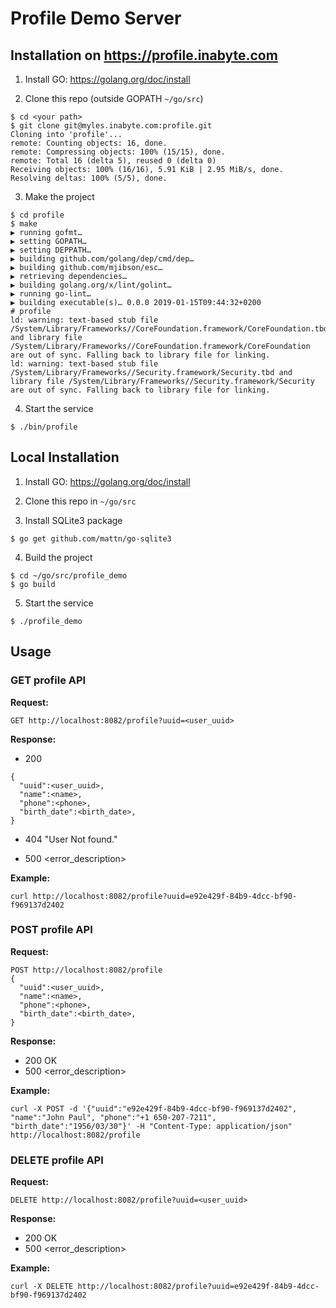 # Profile Demo Server

## Installation on https://profile.inabyte.com

1. Install GO: https://golang.org/doc/install

2. Clone this repo (outside GOPATH `~/go/src`)
```
$ cd <your path> 
$ git clone git@myles.inabyte.com:profile.git
Cloning into 'profile'...
remote: Counting objects: 16, done.
remote: Compressing objects: 100% (15/15), done.
remote: Total 16 (delta 5), reused 0 (delta 0)
Receiving objects: 100% (16/16), 5.91 KiB | 2.95 MiB/s, done.
Resolving deltas: 100% (5/5), done.
```

3. Make the project
```
$ cd profile
$ make
▶ running gofmt…
▶ setting GOPATH…
▶ setting DEPPATH…
▶ building github.com/golang/dep/cmd/dep…
▶ building github.com/mjibson/esc…
▶ retrieving dependencies…
▶ building golang.org/x/lint/golint…
▶ running go-lint…
▶ building executable(s)… 0.0.0 2019-01-15T09:44:32+0200
# profile
ld: warning: text-based stub file /System/Library/Frameworks//CoreFoundation.framework/CoreFoundation.tbd and library file /System/Library/Frameworks//CoreFoundation.framework/CoreFoundation are out of sync. Falling back to library file for linking.
ld: warning: text-based stub file /System/Library/Frameworks//Security.framework/Security.tbd and library file /System/Library/Frameworks//Security.framework/Security are out of sync. Falling back to library file for linking.
```

4. Start the service
```
$ ./bin/profile
```

## Local Installation

1. Install GO: https://golang.org/doc/install

2. Clone this repo in `~/go/src`

3. Install SQLite3 package
```
$ go get github.com/mattn/go-sqlite3
```

4. Build the project
```
$ cd ~/go/src/profile_demo
$ go build
```

5. Start the service
```
$ ./profile_demo
```

## Usage

### __GET__ profile API

__Request:__
```
GET http://localhost:8082/profile?uuid=<user_uuid>
```

__Response:__
  - 200
```
{
  "uuid":<user_uuid>,
  "name":<name>,
  "phone":<phone>,
  "birth_date":<birth_date>,
}
```

  - 404 "User Not found."

  - 500 <error_description>

__Example:__
```
curl http://localhost:8082/profile?uuid=e92e429f-84b9-4dcc-bf90-f969137d2402
```

### __POST__ profile API

__Request:__
```
POST http://localhost:8082/profile
{
  "uuid":<user_uuid>,
  "name":<name>,
  "phone":<phone>,
  "birth_date":<birth_date>,
}
```

__Response:__
  - 200 OK
  - 500 <error_description>

__Example:__
```
curl -X POST -d '{"uuid":"e92e429f-84b9-4dcc-bf90-f969137d2402", "name":"John Paul", "phone":"+1 650-207-7211", "birth_date":"1956/03/30"}' -H "Content-Type: application/json" http://localhost:8082/profile
```

### __DELETE__ profile API

__Request:__
```
DELETE http://localhost:8082/profile?uuid=<user_uuid>
```

__Response:__
  - 200 OK
  - 500 <error_description>

__Example:__
```
curl -X DELETE http://localhost:8082/profile?uuid=e92e429f-84b9-4dcc-bf90-f969137d2402
```
